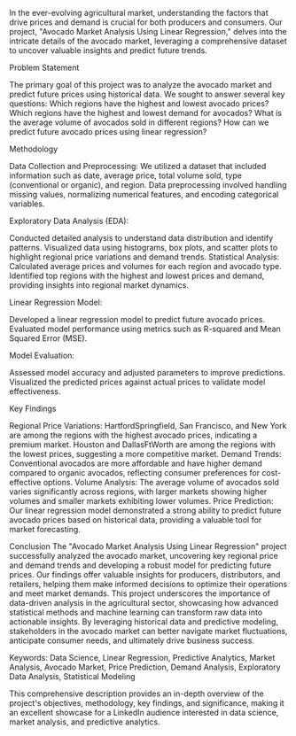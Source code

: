 In the ever-evolving agricultural market, understanding the factors that drive prices and demand is crucial for both producers and consumers. Our project, "Avocado Market Analysis Using Linear Regression," delves into the intricate details of the avocado market, leveraging a comprehensive dataset to uncover valuable insights and predict future trends.

Problem Statement

The primary goal of this project was to analyze the avocado market and predict future prices using historical data. 
We sought to answer several key questions:
Which regions have the highest and lowest avocado prices?
Which regions have the highest and lowest demand for avocados?
What is the average volume of avocados sold in different regions?
How can we predict future avocado prices using linear regression?

Methodology

Data Collection and Preprocessing:
We utilized a dataset that included information such as date, average price, total volume sold, type (conventional or organic), and region.
Data preprocessing involved handling missing values, normalizing numerical features, and encoding categorical variables.

Exploratory Data Analysis (EDA):

Conducted detailed analysis to understand data distribution and identify patterns.
Visualized data using histograms, box plots, and scatter plots to highlight regional price variations and demand trends.
Statistical Analysis:
Calculated average prices and volumes for each region and avocado type.
Identified top regions with the highest and lowest prices and demand, providing insights into regional market dynamics.

Linear Regression Model:

Developed a linear regression model to predict future avocado prices.
Evaluated model performance using metrics such as R-squared and Mean Squared Error (MSE).

Model Evaluation:

Assessed model accuracy and adjusted parameters to improve predictions.
Visualized the predicted prices against actual prices to validate model effectiveness.

Key Findings

Regional Price Variations:
HartfordSpringfield, San Francisco, and New York are among the regions with the highest avocado prices, indicating a premium market.
Houston and DallasFtWorth are among the regions with the lowest prices, suggesting a more competitive market.
Demand Trends:
Conventional avocados are more affordable and have higher demand compared to organic avocados, reflecting consumer preferences for cost-effective options.
Volume Analysis:
The average volume of avocados sold varies significantly across regions, with larger markets showing higher volumes and smaller markets exhibiting lower volumes.
Price Prediction:
Our linear regression model demonstrated a strong ability to predict future avocado prices based on historical data, providing a valuable tool for market forecasting.

Conclusion
The "Avocado Market Analysis Using Linear Regression" project successfully analyzed the avocado market, uncovering key regional price and demand trends and developing a robust model for predicting future prices. Our findings offer valuable insights for producers, distributors, and retailers, helping them make informed decisions to optimize their operations and meet market demands.
This project underscores the importance of data-driven analysis in the agricultural sector, showcasing how advanced statistical methods and machine learning can transform raw data into actionable insights. By leveraging historical data and predictive modeling, stakeholders in the avocado market can better navigate market fluctuations, anticipate consumer needs, and ultimately drive business success.

Keywords: Data Science, Linear Regression, Predictive Analytics, Market Analysis, Avocado Market, Price Prediction, Demand Analysis, Exploratory Data Analysis, Statistical Modeling

This comprehensive description provides an in-depth overview of the project's objectives, methodology, key findings, and significance, making it an excellent showcase for a LinkedIn audience interested in data science, market analysis, and predictive analytics.
